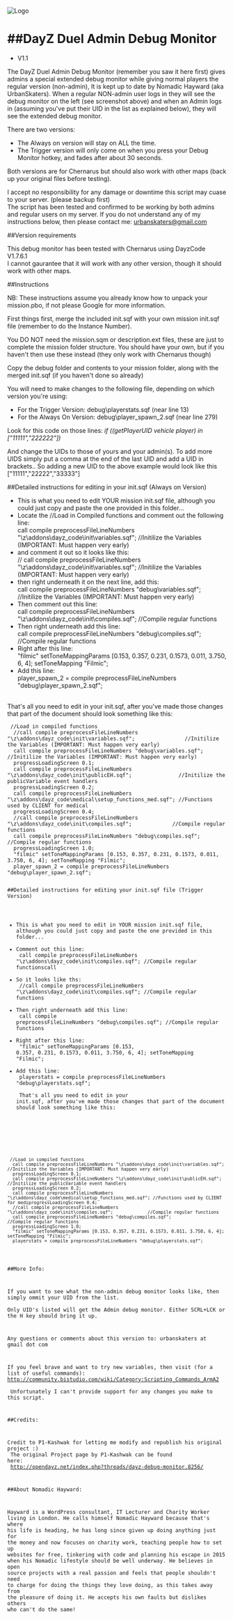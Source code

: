 ![Logo](http://i45.tinypic.com/30rp5qx.jpg)<br />

##DayZ Duel Admin Debug Monitor
=============================
* V1.1

The DayZ Duel Admin Debug Monitor (remember you saw it here first) gives admins a special extended debug monitor while giving normal players 
the regular version (non-admin), It is kept up to date by Nomadic Hayward (aka UrbanSkaters).  When a regular
NON-admin user logs in they will see the debug monitor on the left (see screenshot above) and when an Admin
logs in (assuming you've put their UID in the list as explained below), they will see the extended debug monitor.

There are two versions: 

* The Always on version will stay on ALL the time. 
* The Trigger version will only come on when you press your Debug Monitor hotkey, and fades after about 30 seconds.

Both versions are for Chernarus but should also work with other maps (back up your original files before testing).

I accept no responsibility for any damage or downtime this script may cuase to your server. (please backup first)  
The script has been tested and confirmed to be working by both admins and regular users on my server.
If you do not understand any of my instructions below, then please contact me: urbanskaters@gmail.com

##Version requirements

This debug monitor has been tested with Chernarus using DayzCode V1.7.6.1 <br/>
I cannot gaurantee that it will work with any other version, though it should work with other maps.

##Instructions

NB: These instructions assume you already know how to unpack your mission.pbo, if not please Google for more information.

First things first, merge the included init.sqf with your own mission init.sqf file (remember to do the Instance Number). 

You DO NOT need the mission.sqm or description.ext files, these are just to complete the mission folder structure.
You should have your own, but if you haven't then use these instead (they only work with Chernarus though)

Copy the debug folder and contents to your mission folder, along with the merged init.sqf (if you haven't done so already)

You will need to make changes to the following file, depending on which version you're using:

* For the Trigger Version: debug\playerstats.sqf (near line 13)
* For the Always On Version: debug\player_spawn_2.sqf (near line 279)

Look for this code on those lines: <i>if ((getPlayerUID vehicle player) in ["11111","222222"])</i>

And change the UIDs to those of yours and your admin(s). 
To add more UIDS simply put a comma at the end of the last UID and add a UID in brackets..
So adding a new UID to the above example would look like this ["11111","22222","33333"]

##Detailed instructions for editing in your init.sqf (Always on Version)

* This is what you need to edit YOUR mission init.sqf file, although you could just copy and paste the one provided in this folder...<br/>
* Locate the //Load in Compiled functions and comment out the following line:<br/>
call compile preprocessFileLineNumbers "\z\addons\dayz_code\init\variables.sqf";  			//Initilize the Variables (IMPORTANT: Must happen very early)
* and comment it out so it looks like this:<br/>
// call compile preprocessFileLineNumbers "\z\addons\dayz_code\init\variables.sqf";				//Initilize the Variables (IMPORTANT: Must happen very early)
* then right underneath it on the next line, add this:<br/>
call compile preprocessFileLineNumbers "debug\variables.sqf";				//Initilize the Variables (IMPORTANT: Must happen very early)
* Then comment out this line:<br/>
call compile preprocessFileLineNumbers "\z\addons\dayz_code\init\compiles.sqf";				//Compile regular functions
* Then right underneath add this line:<br/>
call compile preprocessFileLineNumbers "debug\compiles.sqf";				//Compile regular functions
* Right after this line:<br/>
"filmic" setToneMappingParams [0.153, 0.357, 0.231, 0.1573, 0.011, 3.750, 6, 4]; setToneMapping "Filmic";
* Add this line:<br/>
player_spawn_2 = compile preprocessFileLineNumbers "debug\player_spawn_2.sqf";
<br/>
That's all you need to edit in your init.sqf, after you've made those changes that part of the document should look something like this:
<br/>
<pre><code> //Load in compiled functions
  //call compile preprocessFileLineNumbers "\z\addons\dayz_code\init\variables.sqf";				//Initilize the Variables (IMPORTANT: Must happen very early)
  call compile preprocessFileLineNumbers "debug\variables.sqf";				//Initilize the Variables (IMPORTANT: Must happen very early)
  progressLoadingScreen 0.1;
  call compile preprocessFileLineNumbers "\z\addons\dayz_code\init\publicEH.sqf";				//Initilize the publicVariable event handlers
  progressLoadingScreen 0.2;
  call compile preprocessFileLineNumbers "\z\addons\dayz_code\medical\setup_functions_med.sqf";	//Functions used by CLIENT for medical
  progressLoadingScreen 0.4;
  //call compile preprocessFileLineNumbers "\z\addons\dayz_code\init\compiles.sqf";				//Compile regular functions
  call compile preprocessFileLineNumbers "debug\compiles.sqf";				//Compile regular functions
  progressLoadingScreen 1.0;
  "filmic" setToneMappingParams [0.153, 0.357, 0.231, 0.1573, 0.011, 3.750, 6, 4]; setToneMapping "Filmic";
  player_spawn_2 = compile preprocessFileLineNumbers "debug\player_spawn_2.sqf";</code</pre>


##Detailed instructions for editing your init.sqf file (Trigger Version)

* This is what you need to edit in YOUR mission init.sqf file, although you could just copy and paste the one provided in this folder...<br/>
* Comment out this line:<br/>
call compile preprocessFileLineNumbers "\z\addons\dayz_code\init\compiles.sqf";				//Compile regular functionscall<br/>
* So it looks like ths:<br/>
//call compile preprocessFileLineNumbers "\z\addons\dayz_code\init\compiles.sqf";  			//Compile regular functions<br/>
* Then right underneath add this line:<br/>
call compile preprocessFileLineNumbers "debug\compiles.sqf";				//Compile regular functions<br/>
* Right after this line:<br/>
"filmic" setToneMappingParams [0.153, 0.357, 0.231, 0.1573, 0.011, 3.750, 6, 4]; setToneMapping "Filmic";<br/>
* Add this line:<br/>
playerstats = compile preprocessFileLineNumbers "debug\playerstats.sqf";
<br/><br/>
That's all you need to edit in your init.sqf, after you've made those changes that part of the document should look something like this:
<br/>
<br/>
<pre><code> //Load in compiled functions
  call compile preprocessFileLineNumbers "\z\addons\dayz_code\init\variables.sqf";				//Initilize the Variables (IMPORTANT: Must happen very early)
  progressLoadingScreen 0.1;
  call compile preprocessFileLineNumbers "\z\addons\dayz_code\init\publicEH.sqf";				//Initilize the publicVariable event handlers
  progressLoadingScreen 0.2;
  call compile preprocessFileLineNumbers "\z\addons\dayz_code\medical\setup_functions_med.sqf";	//Functions used by CLIENT for mediprogressLoadingScreen 0.4;
  //call compile preprocessFileLineNumbers "\z\addons\dayz_code\init\compiles.sqf";				//Compile regular functions
  call compile preprocessFileLineNumbers "debug\compiles.sqf";				//Compile regular functions
  progressLoadingScreen 1.0;
  "filmic" setToneMappingParams [0.153, 0.357, 0.231, 0.1573, 0.011, 3.750, 6, 4]; setToneMapping "Filmic";
  playerstats = compile preprocessFileLineNumbers "debug\playerstats.sqf";</code></pre>



##More Info:

If you want to see what the non-admin debug monitor looks like, then simply ommit your UID from the list.  
Only UID's listed will get the Admin debug monitor. Either SCRL+LCK or the H key should bring it up. 

Any questions or comments about this version to: urbanskaters at gmail dot com

If you feel brave and want to try new variables, then visit (for a list of useful commands): 
http://community.bistudio.com/wiki/Category:Scripting_Commands_ArmA2 <br/>
Unfortunately I can't provide support for any changes you make to this script.  

##Credits:

Credit to P1-Kashwak for letting me modify and republish his original project :)<br/>
The original Project page by P1-Kashwak can be found here: <br/>
http://opendayz.net/index.php?threads/dayz-debug-monitor.8256/

##About Nomadic Hayward:

Hayward is a WordPress consultant, IT Lecturer and Charity Worker living in London.  He calls himself Nomadic
Hayward because that's where his life is heading, he has long since given up doing anything just for the money 
and now focuses on charity work, teaching people how to set up websites for free, tinkering with code and planning 
his escape in 2015 when his Nomadic lifestyle should be well underway.  He believes in open source projects with a 
real passion and feels that people shouldn't need to charge for doing the things they love doing, as this takes away 
from the pleasure of doing it.  He accepts his own faults but dislikes others who can't do the same! 
